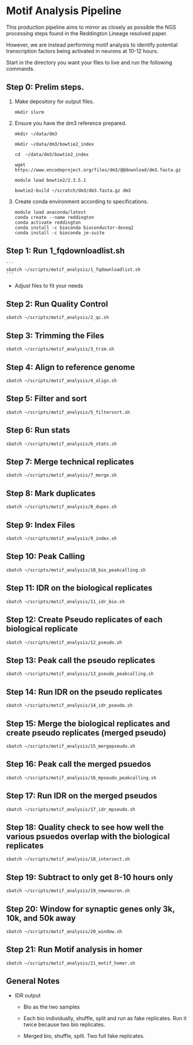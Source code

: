 # Motif Analysis Pipeline

This production pipeline aims to mirror as closely as possible the NGS processing steps found in the Reddington Lineage resolved paper.

However, we are instead performing motif analysis to identify potential transcription factors being activated in neurons at 10-12 hours.

Start in the directory you want your files to live and run the following commands.

## Step 0: Prelim steps.

1. Make depository for output files. 
    
    ```
    mkdir slurm
    ```

2. Ensure you have the dm3 reference prepared. 
    ```
    mkdir ~/data/dm3

    mkdir ~/data/dm3/bowtie2_index

    cd  ~/data/dm3/bowtie2_index

    wget https://www.encodeproject.org/files/dm3/@@download/dm3.fasta.gz

    module load bowtie2/2.3.5.1

    bowtie2-build ~/scratch/dm3/dm3.fasta.gz dm3
    ```

3. Create conda environment according to specifications.
    ```
    module load anaconda/latest
    conda create --name reddington
    conda activate reddington
    conda install -c bioconda bioconductor-deseq2
    conda install -c bioconda je-suite
    ``` 
   
## Step 1: Run 1_fqdownloadlist.sh
    ```
    sbatch ~/scripts/motif_analysis/1_fqdownloadlist.sh
    ```
- Adjust files to fit your needs

## Step 2: Run Quality Control
```
sbatch ~/scripts/motif_analysis/2_qc.sh
```

## Step 3: Trimming the Files
```
sbatch ~/scripts/motif_analysis/3_trim.sh
```

## Step 4: Align to reference genome
```
sbatch ~/scripts/motif_analysis/4_align.sh
```

## Step 5: Filter and sort
```
sbatch ~/scripts/motif_analysis/5_filtersort.sh
```

## Step 6: Run stats
```
sbatch ~/scripts/motif_analysis/6_stats.sh
```

## Step 7: Merge technical replicates
```
sbatch ~/scripts/motif_analysis/7_merge.sh
```

## Step 8: Mark duplicates
```
sbatch ~/scripts/motif_analysis/8_dupes.sh
```

## Step 9: Index Files
```
sbatch ~/scripts/motif_analysis/9_index.sh
```

## Step 10: Peak Calling
```
sbatch ~/scripts/motif_analysis/10_bio_peakcalling.sh
```

## Step 11: IDR on the biological replicates
```
sbatch ~/scripts/motif_analysis/11_idr_bio.sh
```

## Step 12: Create Pseudo replicates of each biological replicate
```
sbatch ~/scripts/motif_analysis/12_pseudo.sh
```

## Step 13: Peak call the pseudo replicates
```
sbatch ~/scripts/motif_analysis/13_pseudo_peakcalling.sh
```

## Step 14: Run IDR on the pseudo replicates
```
sbatch ~/scripts/motif_analysis/14_idr_pseudo.sh
```

## Step 15: Merge the biological replicates and create pseudo replicates (merged pseudo)
```
sbatch ~/scripts/motif_analysis/15_mergepseudo.sh
```

## Step 16: Peak call the merged psuedos
```
sbatch ~/scripts/motif_analysis/16_mpseudo_peakcalling.sh
```

## Step 17: Run IDR on the merged pseudos
```
sbatch ~/scripts/motif_analysis/17_idr_mpseudo.sh
```

## Step 18: Quality check to see how well the various psuedos overlap with the biological replicates 
```
sbatch ~/scripts/motif_analysis/18_intersect.sh
```

## Step 19: Subtract to only get 8-10 hours only
```
sbatch ~/scripts/motif_analysis/19_newneuron.sh
```

## Step 20: Window for synaptic genes only 3k, 10k, and 50k away
```
sbatch ~/scripts/motif_analysis/20_window.sh
```

## Step 21: Run Motif analysis in homer
```
sbatch ~/scripts/motif_analysis/21_motif_homer.sh
```

## General Notes
- IDR output

    - Bio as the two samples

    - Each bio individually, shuffle, split and run as fake replicates. Run it twice because two bio replicates.
  
    - Merged bio, shuffle, split. Two full fake replicates.